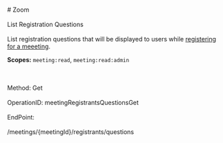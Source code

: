 <br>#     Zoom</br>
<br>List Registration Questions </br>
<br>List registration questions that will be displayed to users while [registering for a meeeting](https://support.zoom.us/hc/en-us/articles/211579443-Registration-for-Meetings).

**Scopes:** `meeting:read`, `meeting:read:admin`
 

</br>
<br>Method: Get</br>
<br>OperationID: meetingRegistrantsQuestionsGet</br>
<br>EndPoint:</br>
<br>/meetings/{meetingId}/registrants/questions</br>
